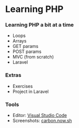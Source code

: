 # Learning PHP

### Learning PHP a bit at a time

- Loops
- Arrays
- GET params
- POST params
- MVC (from scratch)
- Laravel

### Extras

- Exercises
- Project in Laravel

### Tools

- Editor: [Visual Studio Code](https://code.visualstudio.com/)
- Screenshots: [carbon.now.sh](https://carbon.now.sh/)
